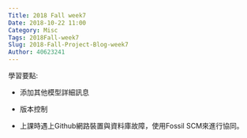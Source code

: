 ```yaml
---
Title: 2018 Fall week7
Date: 2018-10-22 11:00
Category: Misc
Tags: 2018Fall-week7
Slug: 2018-Fall-Project-Blog-week7
Author: 40623241
---
```




<!-- PELICAN_END_SUMMARY -->
學習要點:

* 添加其他模型詳細訊息

* 版本控制

* 上課時遇上Github網路裝置與資料庫故障，使用Fossil SCM來進行協同。
